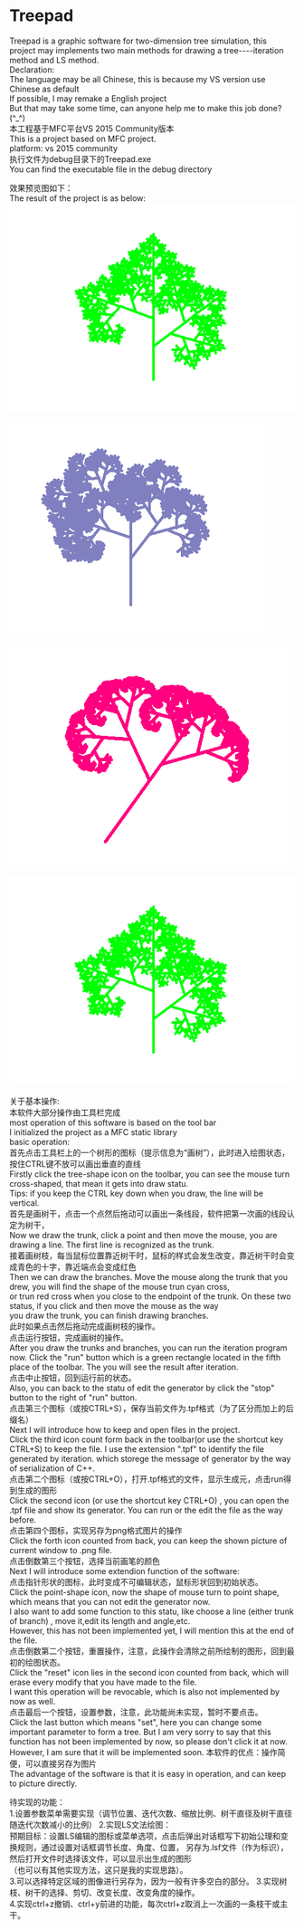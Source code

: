 # Treepad
Treepad is a graphic software for two-dimension tree simulation, this project may implements two main methods for drawing a tree----iteration method and LS method.  
Declaration:  
The language may be all Chinese, this is because my VS version use Chinese as default  
If possible, I may remake a English project  
But that may take some time, can anyone help me to make this job done? (^_^)  
本工程基于MFC平台VS 2015 Community版本  
This is a project based on MFC project.   
platform: vs 2015 community  
执行文件为debug目录下的Treepad.exe  
You can find the executable file in the debug directory

效果预览图如下：  
The result of the project is as below:  
![image](https://github.com/chipon/Treepad/blob/master/shot%20preview/1.png)  
  
![image](https://github.com/chipon/Treepad/blob/master/shot%20preview/2.png)  
  
![image](https://github.com/chipon/Treepad/blob/master/shot%20preview/3.png)  
  
![image](https://github.com/chipon/Treepad/blob/master/shot%20preview/1.png)  
  
关于基本操作:  
本软件大部分操作由工具栏完成  
most operation of this software is based on the tool bar  
I initialized the project as a MFC static library  
basic operation:  
首先点击工具栏上的一个树形的图标（提示信息为“画树”），此时进入绘图状态，按住CTRL键不放可以画出垂直的直线  
Firstly click the tree-shape icon on the toolbar, you can see the mouse turn cross-shaped, that mean it gets into draw statu.  
Tips: if you keep the CTRL key down when you draw, the line will be vertical.  
首先是画树干，点击一个点然后拖动可以画出一条线段，软件把第一次画的线段认定为树干，  
Now we draw the trunk, click a point and then move the mouse, you are drawing a line. The first line is recognized as the trunk.  
接着画树枝，每当鼠标位置靠近树干时，鼠标的样式会发生改变，靠近树干时会变成青色的十字，靠近端点会变成红色  
Then we can draw the branches. Move the mouse along the trunk that you drew, you will find the shape of the mouse trun cyan cross,  
or trun red cross when you close to the endpoint of the trunk. On these two status, if you click and then move the mouse as the way  
you draw the trunk, you can finish drawing branches.  
此时如果点击然后拖动完成画树枝的操作。  
点击运行按钮，完成画树的操作。  
After you draw the trunks and branches, you can run the iteration program now. Click the "run" button which is a green rectangle   located in the fifth place of the toolbar. The you will see the result after iteration.  
点击中止按钮，回到运行前的状态。  
Also, you can back to the statu of edit the generator by click the "stop" button to the right of "run" button.  
点击第三个图标（或按CTRL+S），保存当前文件为.tpf格式（为了区分而加上的后缀名）  
Next I will introduce how to keep and open files in the project.   
Click the third icon count form back in the toolbar(or use the shortcut key CTRL+S) to keep the file. I use the extension ".tpf" to   identify the file generated by iteration. which storege the message of generator by the way of serialization of C++.  
点击第二个图标（或按CTRL+O），打开.tpf格式的文件，显示生成元，点击run得到生成的图形   
Click the second icon (or use the shortcut key CTRL+O) , you can open the .tpf file and show its generator. You can run or the edit   the file as the way before.  
点击第四个图标，实现另存为png格式图片的操作  
Click the forth icon counted from back, you can keep the shown picture of current window to .png file.  
点击倒数第三个按钮，选择当前画笔的颜色   
Next I will introduce some extendion function of the software:  
点击指针形状的图标，此时变成不可编辑状态，鼠标形状回到初始状态。  
Click the point-shape icon, now the shape of mouse turn to point shape, which means that you can not edit the generator now.  
I also want to add some function to this statu, like choose a line (either trunk of branch) , move it,edit its length and angle,etc.  
However, this has not been implemented yet, I will mention this at the end of the file.   
点击倒数第二个按钮，重置操作，注意，此操作会清除之前所绘制的图形，回到最初的绘图状态。  
Click the "reset" icon lies in the second icon counted from back, which will erase every modify that you have made to the file.   
I want this operation will be revocable, which is also not implemented by now as well.  
点击最后一个按钮，设置参数，注意，此功能尚未实现，暂时不要点击。   
Click the last button which means "set", here you can change some important parameter to form a tree. But I am very sorry to say that
this function has not been implemented by now, so please don't click it at now. However, I am sure that it will be implemented soon.
本软件的优点：操作简便，可以直接另存为图片  
The advantage of the software is that it is easy in operation, and can keep to picture directly.  
  
待实现的功能：  
1.设置参数菜单需要实现（调节位置、迭代次数、缩放比例、树干直径及树干直径随迭代次数减小的比例） 
2.实现LS文法绘图：  
预期目标：设置LS编辑的图标或菜单选项，点击后弹出对话框写下初始公理和变换规则，通过设置对话框调节长度、角度、位置，
另存为.lsf文件（作为标识），然后打开文件时选择该文件，可以显示出生成的图形  
（也可以有其他实现方法，这只是我的实现思路）。  
3.可以选择特定区域的图像进行另存为，因为一般有许多空白的部分。
3.实现树枝、树干的选择、剪切、改变长度、改变角度的操作。  
4.实现ctrl+z撤销、ctrl+y前进的功能，每次ctrl+z取消上一次画的一条枝干或主干。
